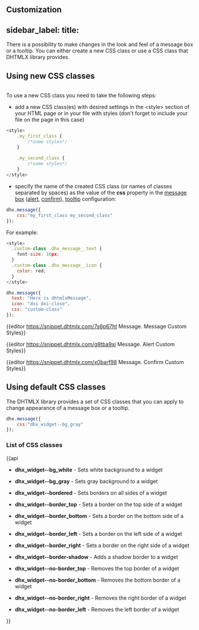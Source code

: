Customization
---
sidebar_label: 
title: 
---          

There is a possibility to make changes in the look and feel of a message box or a tooltip. You can either create a new CSS class or use a CSS class that DHTMLX library provides.

Using new CSS classes
----------------------------------------

<img style="margin: 0px 0px 0px 10px; display: block;" src="message/custom_style.png" alt=""/>

To use a new CSS class you need to take the following steps:

- add a new CSS class(es) with desired settings in the &lt;style&gt; section of your HTML page or in your file with styles (don't forget to include your file on the page in this case)

~~~js
<style>
	.my_first_class {
		/*some styles*/
	}
    
    .my_second_class {
		/*some styles*/
	}
</style>
~~~

- specify the name of the created CSS class (or names of classes separated by spaces) as the value of the **css** property in the [message box](message/configuration.md#messagebox) ([alert](message/configuration.md#alertbox), [confirm](message/configuration.md#confirmbox)), [tooltip](message/configuration.md#tooltip) configuration:

~~~js
dhx.message({
    css:"my_first_class my_second_class"
});
~~~

For example:

~~~js
<style>
  .custom-class .dhx_message__text {
    font-size: 16px;
  }
  .custom-class .dhx_message__icon {
    color: red;
  }
</style>

dhx.message({
  text: "Here is dhtmlxMessage",
  icon: "dxi dxi-close",
  css: "custom-class"
});
~~~

{{editor	https://snippet.dhtmlx.com/7s6p67ht	Message. Message Custom Styles}}


{{editor	https://snippet.dhtmlx.com/g9tba9xi	Message. Alert Custom Styles}}

{{editor	https://snippet.dhtmlx.com/x0barf98	Message. Confirm Custom Styles}}



Using default CSS classes
------------------------------------------------------

The DHTMLX library provides a set of CSS classes that you can apply to change appearance of a message box or a tooltip.

~~~js
dhx.message({
    css:"dhx_widget--bg_gray"
});
~~~

### List of CSS classes

{{api

- <b>dhx_widget--bg_white</b> - Sets white background to a widget

- <b>dhx_widget--bg_gray</b> - Sets gray background to a widget

- <b>dhx_widget--bordered</b> - Sets borders on all sides of a widget

- <b>dhx_widget--border_top</b> - Sets a border on the top side of a widget

- <b>dhx_widget--border_bottom</b> - Sets a border on the bottom side of a widget

- <b>dhx_widget--border_left</b> - Sets a border on the left side of a widget

- <b>dhx_widget--border_right</b> - Sets a border on the right side of a widget

- <b>dhx_widget--border-shadow</b> - Adds a shadow border to a widget

- <b>dhx_widget--no-border_top</b> - Removes the top border of a  widget

- <b>dhx_widget--no-border_bottom</b> - Removes the bottom border of a widget

- <b>dhx_widget--no-border_right</b> - Removes the right border of a widget

- <b>dhx_widget--no-border_left</b> - Removes the left border of a widget

}}

